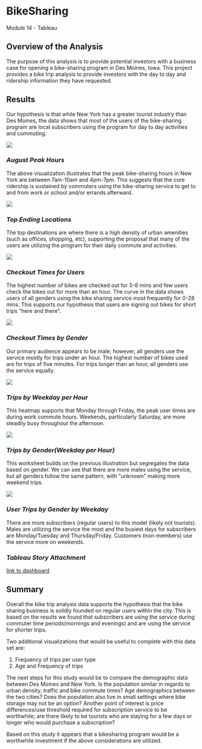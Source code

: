 # BikeSharing
Module 14 - Tableau

## **Overview of the Analysis**
The purpose of this analysis is to provide potential investors with a business case for opening a bike-sharing program in Des Moines, Iowa. This project provides a bike trip analysis to provide investors with the day to day and ridership information they have requested.

## **Results**
Our hypothesis is that while New York has a greater tourist industry than Des Moines, the data shows that most of the users of the bike-sharing program are local subscribers using the program for day to day activities and commuting.

<img src = "images/August_Peak_Hours.png"></img>

### *August Peak Hours*
The above visualization illustrates that the peak bike-sharing hours in New York are between 7am-10am and 4pm-7pm. This suggests that the core ridership is sustained by commuters using the bike-sharing service to get to and from work or school and/or errands afterward.

<img src = "images/Top_Ending_Locations.png"></img>

### *Top Ending Locations* 

The top destinations are where there is a high density of urban amenities (such as offices, shopping, etc), supporting the  proposal that many of the users are utilizing the program for their daily commute and activities.



<img src = "images/Checkout_Times_All_Users.png"></img>

### *Checkout Times for Users*
The highest number of bikes are checked out for 5-6 mins and few users check the bikes out for more than an hour. The curve in the data shows users of all genders using the bike sharing service most frequently for 0-28 mins. This supports our hypothesis that users are signing out bikes for short trips "here and there".



<img src = "images/Checkout_Times_Gender.png"></img>

### *Checkout Times by Gender*
Our primary audience appears to be male; however, all genders use the service mostly for trips under an hour. The highest number of bikes used are for trips of five minutes. For trips longer than an hour, all genders use the service equally.


<img src = "images/Trips_Weekday_Hour.png"></img>

### *Trips by Weekday per Hour*
This heatmap supports that Monday through Friday, the peak user times are during work commute hours. Weekends, particularly Saturday, are more steadily busy throughout the afternoon.

<img src = "images/Trips_Gender_Weekday_Hour.png"></img>

### *Trips by Gender(Weekday per Hour)*
This worksheet builds on the previous illustration but segregates the data based on gender. We can see that there are more males using the service, but all genders follow the same pattern, with "unknown" making more weekend trips.


<img src = "images/User_Trips_By_Gender_Weekday.png"></img>

### *User Trips by Gender by Weekday*
There are more subscribers (regular users) to this model (likely not tourists). Males are utilizing the service the most and the busiest days for subscribers are Monday/Tuesday and Thursday/Friday. Customers (non-members) use the service more on weekends.

### ***Tableau Story Attachment***
[link to dashboard](https://public.tableau.com/profile/stephanie.m.juniper#!/vizhome/NYC_CitiBike_Challenge_16124924068370/CheckoutTimesbyGender?publish=yes)

## **Summary**

Overall the bike trip analysis data supports the hypothesis that the bike sharing business is solidly founded on regular users within the city. This is based on the results we found that subscribers are using the service during commuter time periods(mornings and evenings) and are using the service for shorter trips.

Two additional visualizations that would be useful to complete with this data set are:

1. Frequency of trips per user type
2. Age and Frequency of trips

The next steps for this study would be to compare the demographic data between Des Moines and New York. Is the population similar in regards to urban density, traffic and bike commute times? Age demographics between the two cities? Does the population also live in small settings where bike storage may not be an option? Another point of interest is price differences/use threshold required for subscription service to be worthwhile; are there likely to be tourists who are staying for a few days or longer who would purchase a subscription?

Based on this study it appears that a bikesharing program would be a worthwhile investment if the above considerations are utilized.

